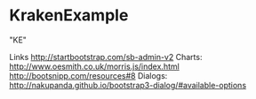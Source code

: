# KrakenExample

"KE"


Links
http://startbootstrap.com/sb-admin-v2
Charts:
    http://www.oesmith.co.uk/morris.js/index.html
    http://bootsnipp.com/resources#8
Dialogs:
    http://nakupanda.github.io/bootstrap3-dialog/#available-options
